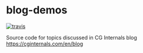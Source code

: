 # blog-demos

[![travis](https://img.shields.io/travis/cginternals/blog-demos.svg?style=flat-square)](https://travis-ci.org/cginternals/blog-demos)

Source code for topics discussed in CG Internals blog https://cginternals.com/en/blog

